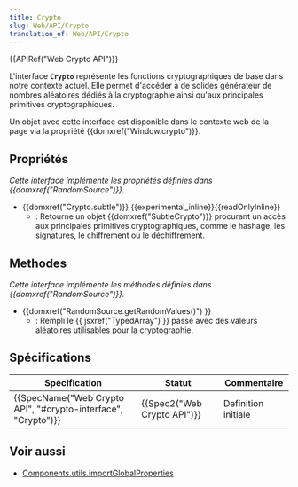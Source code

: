 ```yaml
---
title: Crypto
slug: Web/API/Crypto
translation_of: Web/API/Crypto
---
```

{{APIRef("Web Crypto API")}}

L'interface **`Crypto`** représente les fonctions cryptographiques de base dans notre contexte actuel. Elle permet d'accéder à de solides générateur de nombres aléatoires dédiés à la cryptographie ainsi qu'aux principales primitives cryptographiques.

Un objet avec cette interface est disponible dans le contexte web de la page via la propriété {{domxref("Window.crypto")}}.

## Propriétés

_Cette interface implémente les propriétés définies dans {{domxref("RandomSource")}}._

- {{domxref("Crypto.subtle")}} {{experimental_inline}}{{readOnlyInline}}
  - : Retourne un objet {{domxref("SubtleCrypto")}} procurant un accès aux principales primitives cryptographiques, comme le hashage, les signatures, le chiffrement ou le déchiffrement.

## Methodes

_Cette interface implémente les méthodes définies dans {{domxref("RandomSource")}}._

- {{domxref("RandomSource.getRandomValues()") }}
  - : Rempli le {{ jsxref("TypedArray") }} passé avec des valeurs aléatoires utilisables pour la cryptographie.

## Spécifications

| Spécification                                                                    | Statut                               | Commentaire         |
| -------------------------------------------------------------------------------- | ------------------------------------ | ------------------- |
| {{SpecName("Web Crypto API", "#crypto-interface", "Crypto")}} | {{Spec2("Web Crypto API")}} | Definition initiale |

## Voir aussi

- [Components.utils.importGlobalProperties](/fr/docs/Components.utils.importGlobalProperties)

